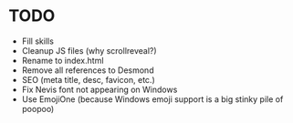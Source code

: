 # TODO

- Fill skills
- Cleanup JS files (why scrollreveal?)
- Rename to index.html
- Remove all references to Desmond
- SEO (meta title, desc, favicon, etc.)
- Fix Nevis font not appearing on Windows
- Use EmojiOne (because Windows emoji support is a big stinky pile of poopoo)

